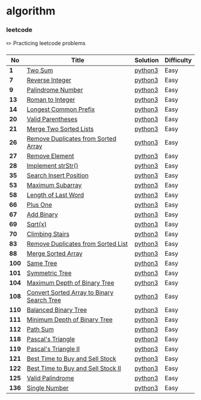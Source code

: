 # algorithm
### leetcode

✏️ Practicing leetcode problems 


| No | Title | Solution | Difficulty | 
|---| ----- | -------- | ---------- | 
|**1**| [Two Sum](https://leetcode.com/problems/two-sum/) | [python3](./leetcode_easy/lc_001_Two_Sum.py) | Easy |
|**7**| [Reverse Integer](https://leetcode.com/problems/reverse-integer/) | [python3](./leetcode_easy/lc_007_Reverse_Integer.py) | Easy |
|**9**| [Palindrome Number](https://leetcode.com/problems/palindrome-number/) | [python3](./leetcode_easy/lc_009.Palindrome%20Number.py) | Easy |
|**13**| [Roman to Integer](https://leetcode.com/problems/roman-to-integer/) | [python3](./leetcode_easy/lc_13_Roman_to_Integer.py) | Easy |
|**14**| [Longest Common Prefix](https://leetcode.com/problems/longest-common-prefix/) | [python3](./leetcode_easy/lc_14.%20Longest%20Common%20Prefix.py) | Easy |
|**20**| [Valid Parentheses](https://leetcode.com/problems/valid-parentheses/) | [python3](./leetcode_easy/lc_20.Valid%20Parentheses.py) | Easy |
|**21**| [Merge Two Sorted Lists](https://leetcode.com/problems/merge-two-sorted-lists/) | [python3](./leetcode_easy/lc_21.merge-two-sorted-lists.py) | Easy |
|**26**| [Remove Duplicates from Sorted Array](https://leetcode.com/problems/remove-duplicates-from-sorted-array/) | [python3](./leetcode_easy/lc_26.Remove%20Duplicates%20from%20Sorted%20Array%20Easy.py) | Easy |
|**27**| [Remove Element](https://leetcode.com/problems/remove-element/) | [python3](./leetcode_easy/lc_27.%20Remove%20Element.py) | Easy |
|**28**| [Implement strStr()](https://leetcode.com/problems/implement-strstr/) | [python3](./leetcode_easy/lc_28.%20Implement%20strStr().py) | Easy |
|**35**| [Search Insert Position](https://leetcode.com/problems/search-insert-position/) | [python3](./leetcode_easy/lc_35_Search_Insert_Position.py) | Easy |
|**53**| [Maximum Subarray](https://leetcode.com/problems/maximum-subarray/) | [python3](./leetcode_easy/lc_53_Maximum_Subarray.py) | Easy |
|**58**| [Length of Last Word](https://leetcode.com/problems/length-of-last-word/) | [python3](./leetcode_easy/lc_58._Length_of_Last_Word.py) | Easy |
|**66**| [Plus One](https://leetcode.com/problems/plus-one/) | [python3](./leetcode_easy/lc_66_Plus_One.py) | Easy |
|**67**| [Add Binary](https://leetcode.com/problems/add-binary/) | [python3](./leetcode_easy/lc_67_Add_Binary.py) | Easy |
|**69**| [Sqrt(x)](https://leetcode.com/problems/sqrtx/) | [python3](./leetcode_easy/lc_69_sqrt(x).py) | Easy |
|**70**| [Climbing Stairs](https://leetcode.com/problems/climbing-stairs/) | [python3](./leetcode_easy/lc_70_Climbing_Stairs.py) | Easy |
|**83**| [Remove Duplicates from Sorted List](https://leetcode.com/problems/remove-duplicates-from-sorted-list/) | [python3](./leetcode_easy/lc_83_Remove%20Duplicates%20from%20Sorted%20List.py) | Easy |
|**88**| [Merge Sorted Array](https://leetcode.com/problems/merge-sorted-array/) | [python3](./leetcode_easy/lc_88_Merge_Sorted_Array.py) | Easy |
|**100**| [Same Tree](https://leetcode.com/problems/same-tree/) | [python3](./leetcode_easy/lc_100_Same_Tree.py) | Easy |
|**101**| [Symmetric Tree](https://leetcode.com/problems/symmetric-tree/) | [python3](./leetcode_easy/lc_101_Symmetric%20Tree.py) | Easy |
|**104**| [Maximum Depth of Binary Tree](https://leetcode.com/problems/maximum-depth-of-binary-tree/) | [python3](./leetcode_easy/lc_104_Maximum%20Depth%20of%20Binary%20Tree.py) | Easy |
|**108**| [Convert Sorted Array to Binary Search Tree](https://leetcode.com/problems/convert-sorted-array-to-binary-search-tree/) | [python3](./leetcode_easy/lc_108_Convert%20Sorted%20Array%20to%20Binary%20Search%20Tree.py) | Easy |
|**110**| [Balanced Binary Tree](https://leetcode.com/problems/balanced-binary-tree/) | [python3](./leetcode_easy/lc_110_Balanced%20Binary%20Tree.py) | Easy |
|**111**| [Minimum Depth of Binary Tree](https://leetcode.com/problems/minimum-depth-of-binary-tree/) | [python3](./leetcode_easy/lc_111_Minimum%20Dept%20of%20Binary%20Tree.py) | Easy |
|**112**| [Path Sum](https://leetcode.com/problems/path-sum/) | [python3](./leetcode_easy/lc_112_Path_Sum.py) | Easy |
|**118**| [Pascal's Triangle](https://leetcode.com/problems/pascals-triangle/) | [python3](./leetcode_easy/lc_118_Pascal's%20Triangle.py) | Easy |
|**119**| [Pascal's Triangle II](https://leetcode.com/problems/pascals-triangle-ii/) | [python3](./leetcode_easy/lc_119_Pascal's%20Triangle2.py) | Easy |
|**121**| [Best Time to Buy and Sell Stock](https://leetcode.com/problems/best-time-to-buy-and-sell-stock/) | [python3](./leetcode_easy/lc_121_best-time-to-buy-and-sell-stock.py) | Easy |
|**122**| [Best Time to Buy and Sell Stock II](https://leetcode.com/problems/best-time-to-buy-and-sell-stock-ii/) | [python3](./leetcode_easy/lc_122_best-time-to-buy-and-sell-stock-ii.py) | Easy |
|**125**| [Valid Palindrome](https://leetcode.com/problems/valid-palindrome/) | [python3](./leetcode_easy/lc_125_valid-palindrome.py) | Easy |
|**136**| [Single Number](https://leetcode.com/problems/single-number/) | [python3](./leetcode_easy/lc_136_single-number.py) | Easy |
